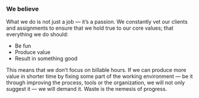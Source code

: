 ### We believe

What we do is not just a job — it’s a passion. We constantly vet our clients and assignments to ensure that we hold true to our core values; that everything we do should:

* Be fun
* Produce value
* Result in something good

This means that we don’t focus on billable hours. If we can produce more value in shorter time by fixing some part of the working environment — be it through improving the process, tools or the organization, we will not only suggest it — we will demand it. Waste is the nemesis of progress.
